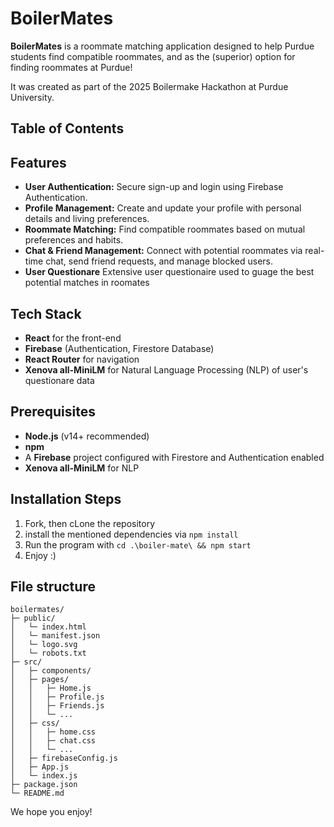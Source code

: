 # BoilerMates

**BoilerMates** is a roommate matching application designed to help Purdue students find compatible roommates, and as the (superior) option for finding roommates at Purdue! 

It was created as part of the 2025 Boilermake Hackathon at Purdue University.

## Table of Contents

## Features

- **User Authentication:** Secure sign-up and login using Firebase Authentication.
- **Profile Management:** Create and update your profile with personal details and living preferences.
- **Roommate Matching:** Find compatible roommates based on mutual preferences and habits.
- **Chat & Friend Management:** Connect with potential roommates via real-time chat, send friend requests, and manage blocked users.
- **User Questionare** Extensive user questionaire used to guage the best potential matches in roomates

## Tech Stack

- **React** for the front-end
- **Firebase** (Authentication, Firestore Database)
- **React Router** for navigation
- **Xenova all-MiniLM** for Natural Language Processing (NLP) of user's questionare data

## Prerequisites
- **Node.js** (v14+ recommended)
- **npm**
- A **Firebase** project configured with Firestore and Authentication enabled
- **Xenova all-MiniLM** for NLP

## Installation Steps
1. Fork, then cLone the repository
2. install the mentioned dependencies via ```npm install```
3. Run the program with ```cd .\boiler-mate\ && npm start```
4. Enjoy :)

## File structure
```
boilermates/
├─ public/
│   └─ index.html
│   └─ manifest.json
│   └─ logo.svg
│   └─ robots.txt
├─ src/
│   ├─ components/
│   ├─ pages/
│   │   ├─ Home.js
│   │   ├─ Profile.js
│   │   ├─ Friends.js
│   │   └─ ...
│   ├─ css/
│   │   ├─ home.css
│   │   ├─ chat.css
│   │   └─ ...
│   ├─ firebaseConfig.js
│   ├─ App.js
│   └─ index.js
├─ package.json
└─ README.md
```

We hope you enjoy! 
